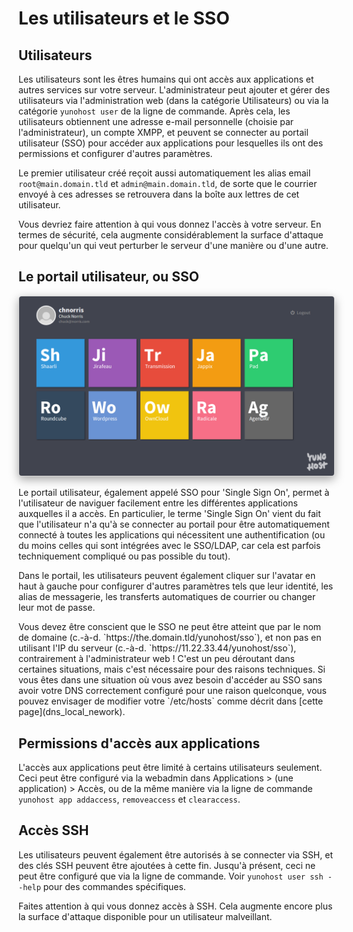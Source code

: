 Les utilisateurs et le SSO
==========================

Utilisateurs
-----

Les utilisateurs sont les êtres humains qui ont accès aux applications et autres services sur votre serveur. L'administrateur peut ajouter et gérer des utilisateurs via l'administration web (dans la catégorie Utilisateurs) ou via la catégorie `yunohost user` de la ligne de commande. Après cela, les utilisateurs obtiennent une adresse e-mail personnelle (choisie par l'administrateur), un compte XMPP, et peuvent se connecter au portail utilisateur (SSO) pour accéder aux applications pour lesquelles ils ont des permissions et configurer d'autres paramètres.

Le premier utilisateur créé reçoit aussi automatiquement les alias email `root@main.domain.tld` et `admin@main.domain.tld`, de sorte que le courrier envoyé à ces adresses se retrouvera dans la boîte aux lettres de cet utilisateur.

<div class="alert alert-info" markdown="1">
Vous devriez faire attention à qui vous donnez l'accès à votre serveur. En termes de sécurité, cela augmente considérablement la surface d'attaque pour quelqu'un qui veut perturber le serveur d'une manière ou d'une autre.
</div>

Le portail utilisateur, ou SSO
-----------------------

<center><img src="images/user_panel.png" style="max-width:100%;border-radius: 5px;border: 1px solid rgba(0,0,0,0.15);box-shadow: 0 5px 15px rgba(0,0,0,0.35);"></center>

Le portail utilisateur, également appelé SSO pour 'Single Sign On', permet à l'utilisateur de naviguer facilement entre les différentes applications auxquelles il a accès. En particulier, le terme 'Single Sign On' vient du fait que l'utilisateur n'a qu'à se connecter au portail pour être automatiquement connecté à toutes les applications qui nécessitent une authentification (ou du moins celles qui sont intégrées avec le SSO/LDAP, car cela est parfois techniquement compliqué ou pas possible du tout).

Dans le portail, les utilisateurs peuvent également cliquer sur l'avatar en haut à gauche pour configurer d'autres paramètres tels que leur identité, les alias de messagerie, les transferts automatiques de courrier ou changer leur mot de passe.

<div class="alert alert-info" markdown="1">
Vous devez être conscient que le SSO ne peut être atteint que par le nom de domaine (c.-à-d. `https://the.domain.tld/yunohost/sso`), et non pas en utilisant l'IP du serveur (c.-à-d. `https://11.22.33.44/yunohost/sso`), contrairement à l'administrateur web ! C'est un peu déroutant dans certaines situations, mais c'est nécessaire pour des raisons techniques. Si vous êtes dans une situation où vous avez besoin d'accéder au SSO sans avoir votre DNS correctement configuré pour une raison quelconque, vous pouvez envisager de modifier votre `/etc/hosts` comme décrit dans [cette page](dns_local_nework).
</div>

Permissions d'accès aux applications
---------------

L'accès aux applications peut être limité à certains utilisateurs seulement. Ceci peut être configuré via la webadmin dans Applications > (une application) > Accès, ou de la même manière via la ligne de commande `yunohost app addaccess`, `removeaccess` et `clearaccess`.

Accès SSH
----------

Les utilisateurs peuvent également être autorisés à se connecter via SSH, et des clés SSH peuvent être ajoutées à cette fin. Jusqu'à présent, ceci ne peut être configuré que via la ligne de commande. Voir `yunohost user ssh --help` pour des commandes spécifiques.

<div class="alert alert-warning" markdown="1">
Faites attention à qui vous donnez accès à SSH. Cela augmente encore plus la surface d'attaque disponible pour un utilisateur malveillant.
</div>

